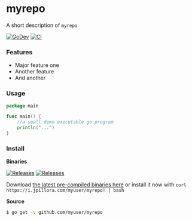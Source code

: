 # myrepo

A short description of `myrepo`

[![GoDev](https://img.shields.io/static/v1?label=godoc&message=reference&color=00add8)](https://pkg.go.dev/github.com/myuser/myrepo)
[![CI](https://github.com/myuser/myrepo/workflows/CI/badge.svg)](https://github.com/myuser/myrepo/actions?workflow=CI)

### Features

* Major feature one
* Another feature
* And another

### Usage

```go
package main

func main() {
	//a small demo executable go program
	println("...")
}
```

### Install

**Binaries**

<!-- NOTE: these badges only work on public repos -->

[![Releases](https://img.shields.io/github/release/myuser/myrepo.svg)](https://github.com/myuser/myrepo/releases)
[![Releases](https://img.shields.io/github/downloads/myuser/myrepo/total.svg)](https://github.com/myuser/myrepo/releases)

Download [the latest pre-compiled binaries here](https://github.com/myuser/myrepo/releases/latest) or install it now with `curl https://i.jpillora.com/myuser/myrepo! | bash`

**Source**

```sh
$ go get -v github.com/myuser/myrepo
```
